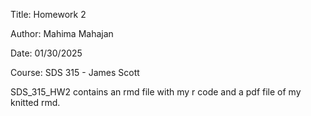Title: Homework 2

Author: Mahima Mahajan

Date: 01/30/2025

Course: SDS 315 - James Scott

SDS_315_HW2 contains an rmd file with my r code and a pdf file of my knitted rmd. 
